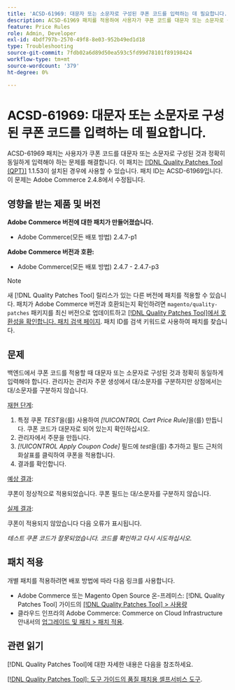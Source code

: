 ```yaml
---
title: 'ACSD-61969: 대문자 또는 소문자로 구성된 쿠폰 코드를 입력하는 데 필요합니다.'
description: ACSD-61969 패치를 적용하여 사용자가 쿠폰 코드를 대문자 또는 소문자로 구성한 대로 정확히 입력해야 하는 Adobe Commerce 문제를 해결할 수 있습니다.
feature: Price Rules
role: Admin, Developer
exl-id: 4bdf797b-2570-49f8-8e03-952b49ed1d18
type: Troubleshooting
source-git-commit: 7fdb02a6d89d50ea593c5fd99d78101f89198424
workflow-type: tm+mt
source-wordcount: '379'
ht-degree: 0%

---
```


# ACSD-61969: 대문자 또는 소문자로 구성된 쿠폰 코드를 입력하는 데 필요합니다.

ACSD-61969 패치는 사용자가 쿠폰 코드를 대문자 또는 소문자로 구성된 것과 정확히 동일하게 입력해야 하는 문제를 해결합니다. 이 패치는 [[!DNL Quality Patches Tool (QPT)]](/help/tools/quality-patches-tool/quality-patches-tool-to-self-serve-quality-patches.md) 1.1.53이 설치된 경우에 사용할 수 있습니다. 패치 ID는 ACSD-61969입니다. 이 문제는 Adobe Commerce 2.4.8에서 수정됩니다.

## 영향을 받는 제품 및 버전

**Adobe Commerce 버전에 대한 패치가 만들어졌습니다.**

* Adobe Commerce(모든 배포 방법) 2.4.7-p1

**Adobe Commerce 버전과 호환:**

* Adobe Commerce(모든 배포 방법) 2.4.7 - 2.4.7-p3

>[!NOTE]
>
>새 [!DNL Quality Patches Tool] 릴리스가 있는 다른 버전에 패치를 적용할 수 있습니다. 패치가 Adobe Commerce 버전과 호환되는지 확인하려면 `magento/quality-patches` 패키지를 최신 버전으로 업데이트하고 [[!DNL Quality Patches Tool]에서 호환성을 확인합니다. 패치 검색 페이지](https://experienceleague.adobe.com/tools/commerce-quality-patches/index.html?lang=ko). 패치 ID를 검색 키워드로 사용하여 패치를 찾습니다.

## 문제

백엔드에서 쿠폰 코드를 적용할 때 대문자 또는 소문자로 구성된 것과 정확히 동일하게 입력해야 합니다. 관리자는 관리자 주문 생성에서 대/소문자를 구분하지만 상점에서는 대/소문자를 구분하지 않습니다.

<u>재현 단계</u>:

1. 특정 쿠폰 *TEST*&#x200B;을(를) 사용하여 *[!UICONTROL Cart Price Rule]*&#x200B;을(를) 만듭니다. 쿠폰 코드가 대문자로 되어 있는지 확인하십시오.
1. 관리자에서 주문을 만듭니다.
1. *[!UICONTROL Apply Coupon Code]* 필드에 *test*&#x200B;을(를) 추가하고 필드 근처의 화살표를 클릭하여 쿠폰을 적용합니다.
1. 결과를 확인합니다.

<u>예상 결과</u>:

쿠폰이 정상적으로 적용되었습니다. 쿠폰 필드는 대/소문자를 구분하지 않습니다.

<u>실제 결과</u>:

쿠폰이 적용되지 않았습니다 다음 오류가 표시됩니다.

*테스트 쿠폰 코드가 잘못되었습니다. 코드를 확인하고 다시 시도하십시오.*

## 패치 적용

개별 패치를 적용하려면 배포 방법에 따라 다음 링크를 사용합니다.

* Adobe Commerce 또는 Magento Open Source 온-프레미스: [!DNL Quality Patches Tool] 가이드의 [[!DNL Quality Patches Tool] > 사용량](/help/tools/quality-patches-tool/usage.md)
* 클라우드 인프라의 Adobe Commerce: Commerce on Cloud Infrastructure 안내서의 [업그레이드 및 패치 > 패치 적용](https://experienceleague.adobe.com/docs/commerce-cloud-service/user-guide/develop/upgrade/apply-patches.html?lang=ko).

## 관련 읽기

[!DNL Quality Patches Tool]에 대한 자세한 내용은 다음을 참조하세요.

[[!DNL Quality Patches Tool]: 도구 가이드의 품질 패치용 셀프서비스 도구](/help/tools/quality-patches-tool/quality-patches-tool-to-self-serve-quality-patches.md).
